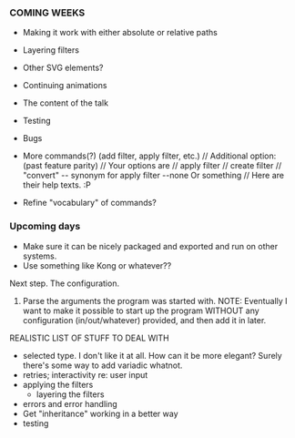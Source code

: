 
### COMING WEEKS
* Making it work with either absolute or relative paths
* Layering filters
* Other SVG elements?
* Continuing animations
* The content of the talk
* Testing
* Bugs

* More commands(?) (add filter, apply filter, etc.)
    // Additional option: (past feature parity)
    // Your options are
    // apply filter
    // create filter
    // "convert" -- synonym for apply filter --none Or something
    // Here are their help texts. :P
* Refine "vocabulary" of commands?

### Upcoming days
* Make sure it can be nicely packaged and exported and run on other systems.
* Use something like Kong or whatever??

Next step. The configuration.
1. Parse the arguments the program was started with.
NOTE: Eventually I want to make it possible to start up the program WITHOUT any configuration (in/out/whatever) provided, and then add it in later.


REALISTIC LIST OF STUFF TO DEAL WITH
* selected type. I don't like it at all. How can it be more elegant? Surely there's some way to add variadic whatnot.
* retries; interactivity re: user input
* applying the filters
    * layering the filters
* errors and error handling
* Get "inheritance" working in a better way
* testing
